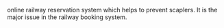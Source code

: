 online railway reservation system which helps to prevent scaplers. It is the major issue in the railway booking system. 
